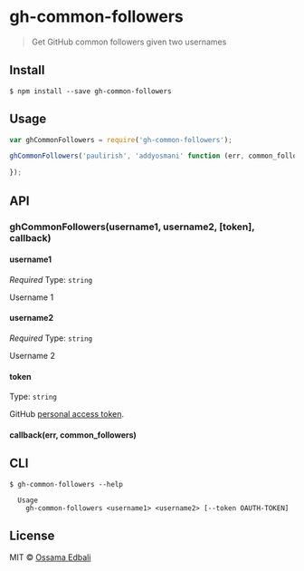 # gh-common-followers
> Get GitHub common followers given two usernames


## Install

```
$ npm install --save gh-common-followers
```


## Usage

```js
var ghCommonFollowers = require('gh-common-followers');

ghCommonFollowers('paulirish', 'addyosmani' function (err, common_followers) {

});
```


## API

### ghCommonFollowers(username1, username2, [token], callback)

#### username1

*Required*
Type: `string`

Username 1

#### username2

*Required*
Type: `string`

Username 2

#### token

Type: `string`

GitHub [personal access token](https://github.com/settings/tokens/new).

#### callback(err, common_followers)


## CLI

```
$ gh-common-followers --help

  Usage
    gh-common-followers <username1> <username2> [--token OAUTH-TOKEN]

```


## License

MIT © [Ossama Edbali](http://oss6.github.io)